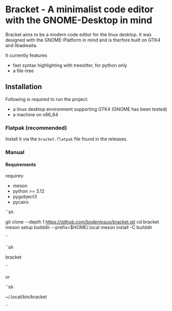 # Bracket - A minimalist code editor with the GNOME-Desktop in mind

Bracket aims to be a modern code editor for the linux desktop.
It was designed with the GNOME-Platform in mind and is therfore built on GTK4 and libadwaita.

It currently features
- fast syntax highlighting with treesitter, for python only
- a file-tree

## Installation
Following is required to run the project:
- a linux desktop environment supporting GTK4 (GNOME has been tested)
- a machine on x86_64

### Flatpak (recommended)
Install it via the `bracket.flatpak` file found in the releases.

### Manual
#### Requirements
requires:
- meson
- python >= 3.12
- pygobject3
- pycairo

``sh

git clone --depth 1 https://github.com/bodenlosus/bracket.git
cd bracket
meson setup builddir --prefix=$HOME/.local
meson install -C builddir

``

``sh

bracket <DIRECTORY>

``

or

``sh

~/.local/bin/bracket <DIRECTORY>

``
